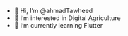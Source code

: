 - 👋 Hi, I’m @ahmadTawheed
- 👀 I’m interested in Digital Agriculture
- 🌱 I’m currently learning Flutter


<!---
ahmadTawheed/ahmadTawheed is a ✨ special ✨ repository because its `README.md` (this file) appears on your GitHub profile.
You can click the Preview link to take a look at your changes.
--->

